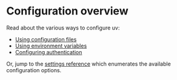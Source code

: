 # Configuration overview

Read about the various ways to configure uv:

- [Using configuration files](./files.md)
- [Using environment variables](./environment.md)
- [Configuring authentication](./authentication.md)

Or, jump to the [settings reference](../reference/settings.md) which enumerates the available configuration
options.
